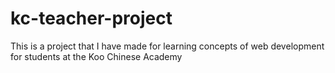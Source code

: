 # kc-teacher-project
This is a project that I have made for learning concepts of web development for students at the Koo Chinese Academy
